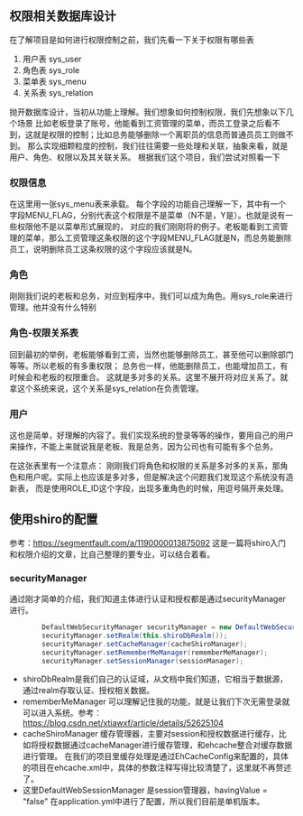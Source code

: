 ## 权限相关数据库设计
在了解项目是如何进行权限控制之前，我们先看一下关于权限有哪些表
1. 用户表 sys_user
2. 角色表 sys_role
3. 菜单表 sys_menu 
4. 关系表 sys_relation

抛开数据库设计，当初从功能上理解。我们想象如何控制权限，我们先想象以下几个场景
比如老板登录了账号，他能看到工资管理的菜单，而员工登录之后看不到，这就是权限的控制；比如总务能够删除一个离职员的信息而普通员员工则做不到。
那么实现细颗粒度的控制，我们往往需要一些处理和关联，抽象来看，就是用户、角色、权限以及其关联关系。
根据我们这个项目，我们尝试对照看一下
### 权限信息
在这里用一张sys_menu表来承载。
每个字段的功能自己理解一下，其中有一个字段MENU_FLAG，分别代表这个权限是不是菜单（N不是，Y是）。也就是说有一些权限他不是以菜单形式展现的，
对应的我们刚刚将的例子。老板能看到工资管理的菜单，那么工资管理这条权限的这个字段MENU_FLAG就是N，而总务能删除员工，说明删除员工这条权限的这个字段应该就是N。

### 角色
刚刚我们说的老板和总务，对应到程序中，我们可以成为角色。用sys_role来进行管理。他并没有什么特别

### 角色-权限关系表
回到最初的举例，老板能够看到工资，当然也能够删除员工，甚至他可以删除部门等等。所以老板的有多重权限；
总务也一样，他能删除员工，也能增加员工，有时候会和老板的权限重合。
这就是多对多的关系。这里不展开将对应关系了。就拿这个系统来说，这个关系是sys_relation在负责管理。

### 用户
这也是简单，好理解的内容了。我们实现系统的登录等等的操作，要用自己的用户来操作，不能上来就说我是老板、我是总务，因为公司也有可能有多个总务。

在这张表里有一个注意点：
刚刚我们将角色和权限的关系是多对多的关系，那角色和用户呢。实际上也应该是多对多，但是解决这个问题我们发现这个系统没有造新表，
而是使用ROLE_ID这个字段，出现多重角色的时候，用逗号隔开来处理。

## 使用shiro的配置
参考：https://segmentfault.com/a/1190000013875092
这是一篇将shiro入门和权限介绍的文章，比自己整理的要专业，可以结合着看。

### securityManager
通过刚才简单的介绍，我们知道主体进行认证和授权都是通过securityManager进行。
``` java
        DefaultWebSecurityManager securityManager = new DefaultWebSecurityManager();
        securityManager.setRealm(this.shiroDbRealm());
        securityManager.setCacheManager(cacheShiroManager);
        securityManager.setRememberMeManager(rememberMeManager);
        securityManager.setSessionManager(sessionManager);
```
* shiroDbRealm是我们自己的认证域，从文档中我们知道，它相当于数据源，通过realm存取认证、授权相关数据。
* rememberMeManager 可以理解记住我的功能，就是让我们下次无需登录就可以进入系统。参考：https://blog.csdn.net/xtiawxf/article/details/52625104
* cacheShiroManager 缓存管理器，主要对session和授权数据进行缓存，比如将授权数据通过cacheManager进行缓存管理，和ehcache整合对缓存数据进行管理。
在我们的项目里缓存处理是通过EhCacheConfig来配置的，具体的项目在ehcache.xml中，具体的参数注释写得比较清楚了，这里就不再赘述了。
* 这里DefaultWebSessionManager 是session管理器，havingValue = "false" 在application.yml中进行了配置，所以我们目前是单机版本。










